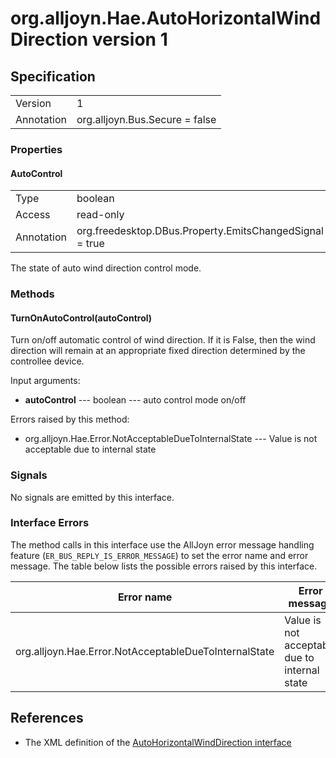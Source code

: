 # org.alljoyn.Hae.AutoHorizontalWindDirection version 1

## Specification

|                       |                                                                       |
|-----------------------|-----------------------------------------------------------------------|
| Version               | 1                                                                     |
| Annotation            | org.alljoyn.Bus.Secure = false                                        |

### Properties

#### AutoControl 

|                       |                                                                       |
|-----------------------|-----------------------------------------------------------------------|
| Type                  | boolean                                                               |
| Access                | read-only                                                             |
| Annotation            | org.freedesktop.DBus.Property.EmitsChangedSignal = true               |

The state of auto wind direction control mode.

### Methods

#### TurnOnAutoControl(autoControl)

Turn on/off automatic control of wind direction. If it is False, then the wind direction will remain
at an appropriate fixed direction determined by the controllee device.

Input arguments:

  * **autoControl** --- boolean --- auto control mode on/off

Errors raised by this method:

  * org.alljoyn.Hae.Error.NotAcceptableDueToInternalState --- Value is not acceptable due to 
    internal state

### Signals

No signals are emitted by this interface.

### Interface Errors

The method calls in this interface use the AllJoyn error message handling feature
(`ER_BUS_REPLY_IS_ERROR_MESSAGE`) to set the error name and error message. The table
below lists the possible errors raised by this interface.
    
| Error name                                                                 | Error message                                 |
|----------------------------------------------------------|-----------------------------------------------|
| org.alljoyn.Hae.Error.NotAcceptableDueToInternalState    | Value is not acceptable due to internal state |

## References

  * The XML definition of the [AutoHorizontalWindDirection interface](AutoHorizontalWindDirection-v1.xml)



